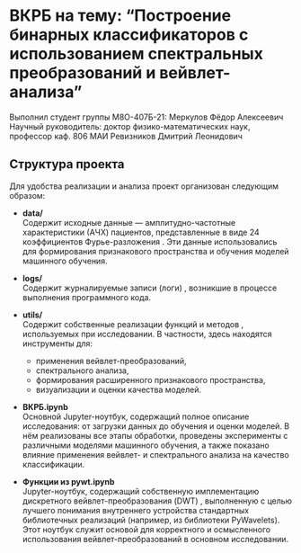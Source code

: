 # ВКРБ на тему: “Построение бинарных классификаторов с использованием спектральных преобразований и вейвлет-анализа”

Выполнил студент группы М8О-407Б-21: Меркулов Фёдор Алексеевич  
Научный руководитель: доктор физико-математических наук, профессор каф. 806 МАИ Ревизников Дмитрий Леонидович

## Структура проекта
Для удобства реализации и анализа проект организован следующим образом:

-  **data/**  
Содержит исходные данные — амплитудно-частотные характеристики (АЧХ) пациентов, представленные в виде 24 коэффициентов Фурье-разложения .
Эти данные использовались для формирования признакового пространства и обучения моделей машинного обучения.

-  **logs/**  
Содержит журналируемые записи (логи) , возникшие в процессе выполнения программного кода.

-  **utils/**  
Содержит собственные реализации функций и методов , используемых при исследовании.
В частности, здесь находятся инструменты для:
    - применения вейвлет-преобразований,
    - спектрального анализа,
    - формирования расширенного признакового пространства,
    - визуализации и оценки качества моделей.

- **ВКРБ.ipynb**  
Основной Jupyter-ноутбук, содержащий полное описание исследования: от загрузки данных до обучения и оценки моделей.
В нём реализованы все этапы обработки, проведены эксперименты с различными моделями машинного обучения, а также показано влияние применения вейвлет- и спектрального анализа на качество классификации.

- **Функции из pywt.ipynb**  
Jupyter-ноутбук, содержащий собственную имплементацию дискретного вейвлет-преобразования (DWT) , выполненную с целью лучшего понимания внутреннего устройства стандартных библиотечных реализаций (например, из библиотеки PyWavelets).
Этот ноутбук служит основой для корректного и осмысленного использования вейвлет-преобразований в основном исследовании.

